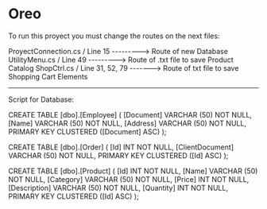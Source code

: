 # Oreo

To run this proyect you must change the routes on the next files:

ProyectConnection.cs / Line 15  ---------> Route of new Database
UtilityMenu.cs / Line 49  ---------> Route of .txt file to save Product Catalog
ShopCtrl.cs / Line 31, 52, 79 -------> Route of txt file to save Shopping Cart Elements


-----------------------------------------------------------------------------------
Script for Database:

CREATE TABLE [dbo].[Employee] (
    [Document] VARCHAR (50) NOT NULL,
    [Name]     VARCHAR (50) NOT NULL,
    [Address]  VARCHAR (50) NOT NULL,
    PRIMARY KEY CLUSTERED ([Document] ASC)
);

CREATE TABLE [dbo].[Order] (
    [Id]             INT          NOT NULL,
    [ClientDocument] VARCHAR (50) NOT NULL,
    PRIMARY KEY CLUSTERED ([Id] ASC)
);

CREATE TABLE [dbo].[Product] (
    [Id]          INT          NOT NULL,
    [Name]        VARCHAR (50) NOT NULL,
    [Category]    VARCHAR (50) NOT NULL,
    [Price]       INT          NOT NULL,
    [Description] VARCHAR (50) NOT NULL,
    [Quantity]    INT          NOT NULL,
    PRIMARY KEY CLUSTERED ([Id] ASC)
);
